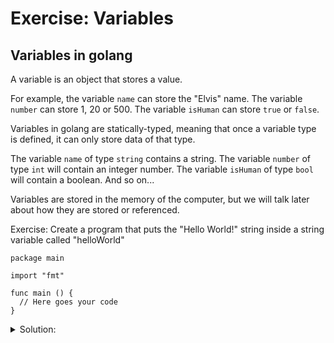 # Exercise: Variables

## Variables in golang

A variable is an object that stores a value.

For example, the variable `name` can store the "Elvis" name.
The variable `number` can store 1, 20 or 500.
The variable `isHuman` can store `true` or `false`.

Variables in golang are statically-typed, meaning that once a variable type is defined, it can only store data of that type.

The variable `name` of type `string` contains a string.
The variable `number` of type `int` will contain an integer number.
The variable `isHuman` of type `bool` will contain a boolean.
And so on...

Variables are stored in the memory of the computer, but we will talk later about how they are stored or referenced.

Exercise: Create a program that puts the "Hello World!" string inside a string variable called "helloWorld"

```golang
package main

import "fmt"

func main () {
  // Here goes your code
}
```

<details>
<summary> Solution: </summary>

```go
package main

import "fmt"

func main() {
  // Creating new variable called helloWorld
  var helloWorld string
  helloWorld = "Hello World!"
  // Print the variable
  fmt.Println(helloWorld)
}

// To run the program:
// - go run solution.go
```

</details>
